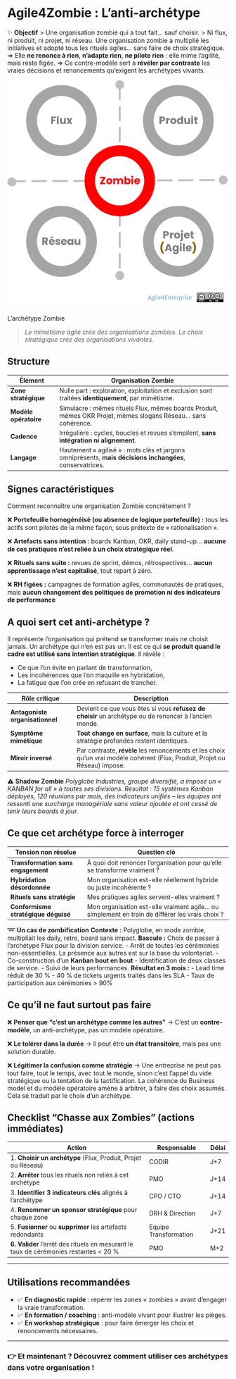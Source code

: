 # Agile4Zombie : L’anti-archétype



✨ **Objectif** > Une organisation zombie qui a tout fait… sauf choisir. > Ni flux, ni produit, ni projet, ni réseau. Une organisation zombie a multiplié les initiatives et adopté tous les rituels agiles… sans faire de choix stratégique. ⇒ Elle **ne renonce à rien**, **n’adapte rien**, **ne pilote rien** : elle mime l’agilité, mais reste figée. ⇒ Ce contre-modèle sert à **révéler par contraste** les vraies décisions et renoncements qu’exigent les archétypes vivants.

![L’archétype Zombie](image.png)

L’archétype Zombie

> *Le mimétisme agile crée des organisations zombies. Le choix stratégique crée des organisations vivantes.*
> 

## Structure

| **Élément** | **Organisation Zombie** |
| --- | --- |
| **Zone stratégique** | Nulle part : exploration, exploitation et exclusion sont traitées **identiquement**, par mimétisme. |
| **Modèle opératoire** | Simulacre : mêmes rituels Flux, mêmes boards Produit, mêmes OKR Projet, mêmes slogans Réseau… sans cohérence. |
| **Cadence** | Irrégulière : cycles, boucles et revues s’empilent, **sans intégration ni alignement**. |
| **Langage** | Hautement « agilisé » : mots clés et jargons omniprésents, **mais décisions inchangées**, conservatrices. |

## Signes caractéristiques

Comment reconnaître une organisation Zombie concrètement ?

❌ **Portefeuille homogénéisé (ou absence de logique portefeuille) :** tous les actifs sont pilotés de la même façon, sous prétexte de « rationalisation ».

❌ **Artefacts sans intention :** boards Kanban, OKR, daily stand-up… **aucune de ces pratiques n’est reliée à un choix stratégique réel**.

❌ **Rituels sans suite :** revues de sprint, démos, rétrospectives… **aucun apprentissage n’est capitalisé**, tout repart à zéro.

❌ **RH figées :** campagnes de formation agiles, communautés de pratiques, mais **aucun changement des politiques de promotion ni des indicateurs de performance**

## A quoi sert cet anti-archétype ?

Il représente l’organisation qui prétend se transformer mais ne choisit jamais. Un archétype qui n’en est pas un. Il est ce qui **se produit quand le cadre est utilisé sans intention stratégique**. Il révèle :

- Ce que l’on évite en parlant de transformation,
- Les incohérences que l’on maquille en hybridation,
- La fatigue que l’on crée en refusant de trancher.

| **Rôle critique** | **Description** |
| --- | --- |
| **Antagoniste organisationnel** | Devient ce que vous êtes si vous **refusez de choisir** un archétype ou de renoncer à l’ancien monde. |
| **Symptôme mimétique** | **Tout change en surface**, mais la culture et la stratégie profondes restent identiques. |
| **Miroir inversé** | Par contraste, **révèle** les renoncements et les choix qu’un vrai modèle cohérent (Flux, Produit, Projet ou Réseau) impose. |

⚠️ **Shadow Zombie** *Polyglobe Industries, groupe diversifié, a imposé un « KANBAN for all » à toutes ses divisions. Résultat : 15 systèmes Kanban déployés, 120 réunions par mois, des indicateurs unifiés – les équipes ont ressenti une surcharge managériale sans valeur ajoutée et ont cessé de tenir leurs boards à jour.*

## Ce que cet archétype force à interroger

| Tension non résolue | Question clé |
| --- | --- |
| **Transformation sans engagement** | À quoi doit renoncer l’organisation pour qu’elle se transforme vraiment ? |
| **Hybridation désordonnée** | Mon organisation est-elle réellement hybride ou juste incohérente ? |
| **Rituels sans stratégie** | Mes pratiques agiles servent-elles vraiment ? |
| **Conformisme stratégique déguisé** | Mon organisation est-elle vraiment agile… ou simplement en train de différer les vrais choix ? |

➿ **Un cas de zombification** **Contexte :** Polyglobe, en mode zombie, multipliait les daily, retro, board sans impact. **Bascule :** Choix de passer à l’archétype Flux pour la division service. - Arrêt de toutes les cérémonies non-essentielles. La présence aux autres est sur la base du volontariat. - Co-construction d’un **Kanban bout en bout** - Identification de deux classes de service. - Suivi de leurs performances. **Résultat en 3 mois :** - Lead time réduit de 30 % - 40 % de tickets urgents traités dans les SLA - Taux de participation aux cérémonies > 90%

## Ce qu’il ne faut surtout pas faire

❌ **Penser que “c’est un archétype comme les autres”** → C’est un **contre-modèle**, un anti-archétype, pas un modèle opératoire.

❌ **Le tolérer dans la durée** → Il peut être **un état transitoire**, mais pas une solution durable.

❌ **Légitimer la confusion comme stratégie** → Une entreprise ne peut pas tout faire, tout le temps, avec tout le monde, sinon c’est l’appel du vide stratégique ou la tentation de la tactification. La cohérence du Business model et du modèle opératoire amène à arbitrer, à faire des choix assumés. Cela se traduit par le choix d’un archétype.

## Checklist “Chasse aux Zombies” (actions immédiates)

| Action | Responsable | Délai |
| --- | --- | --- |
| 1. **Choisir un archétype** (Flux, Produit, Projet ou Réseau) | CODIR | J+7 |
| 2. **Arrêter** tous les rituels non reliés à cet archétype | PMO | J+14 |
| 3. **Identifier 3 indicateurs clés** alignés à l’archétype | CPO / CTO | J+14 |
| 4. **Renommer un sponsor stratégique** pour chaque zone | DRH & Direction | J+7 |
| 5. **Fusionner** ou **supprimer** les artefacts redondants | Equipe Transformation | J+21 |
| **6. Valider** l’arrêt des rituels en mesurant le taux de cérémonies restantes < 20 % | PMO | M+2 |

---

## Utilisations recommandées

- ✅ **En diagnostic rapide** : repérer les zones « zombies » avant d’engager la vraie transformation.
- ✅ **En formation / coaching** : anti-modèle vivant pour illustrer les pièges.
- ✅ **En workshop stratégique** : pour faire émerger les choix et renoncements nécessaires.

---

### 👉 Et maintenant ? Découvrez comment utiliser ces archétypes dans votre organisation !